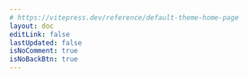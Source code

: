 ```yaml
---
# https://vitepress.dev/reference/default-theme-home-page
layout: doc
editLink: false
lastUpdated: false
isNoComment: true
isNoBackBtn: true
---
```

<!-- # 最近发布 -->

<BlogHome />

<script lang="ts" setup>
import BlogHome from "./.vitepress/theme/components/BlogHome.vue"
</script>
